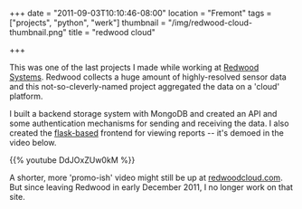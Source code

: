 +++
date = "2011-09-03T10:10:46-08:00"
location = "Fremont"
tags = ["projects", "python", "werk"]
thumbnail = "/img/redwood-cloud-thumbnail.png"
title = "redwood cloud"

+++

This was one of the last projects I made while working at
[Redwood Systems](http://redwoodsystems.com).
Redwood collects a huge amount of highly-resolved sensor data
and this not-so-cleverly-named project aggregated the data on a 'cloud' platform.

<!--more-->

I built a backend storage system with MongoDB and created an API
and some authentication mechanisms for sending and receiving the data.
I also created the [flask-based](http://flask.pocoo.org/) frontend for viewing reports --
it's demoed in the video below.

{{% youtube DdJOxZUw0kM %}}

A shorter, more 'promo-ish' video might still be up at
[redwoodcloud.com](https://redwoodcloud.com).
But since leaving Redwood in early December 2011, I no longer work on that site.
